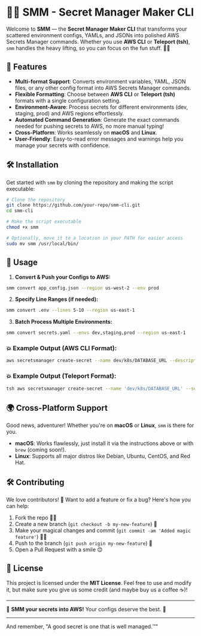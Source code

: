 # 🧙‍♂️ SMM - Secret Manager Maker CLI

Welcome to **SMM** — the **Secret Manager Maker CLI** that transforms your scattered environment configs, YAMLs, and JSONs into polished AWS Secrets Manager commands. Whether you use **AWS CLI** or **Teleport (tsh)**, `smm` handles the heavy lifting, so you can focus on the fun stuff. 🎩✨

## 🚀 Features

- **Multi-format Support**: Converts environment variables, YAML, JSON files, or any other config format into AWS Secrets Manager commands.
- **Flexible Formatting**: Choose between **AWS CLI** or **Teleport (tsh)** formats with a single configuration setting.
- **Environment-Aware**: Process secrets for different environments (dev, staging, prod) and AWS regions effortlessly.
- **Automated Command Generation**: Generate the exact commands needed for pushing secrets to AWS, no more manual typing!
- **Cross-Platform**: Works seamlessly on **macOS** and **Linux**.
- **User-Friendly**: Easy-to-read error messages and warnings help you manage your secrets with confidence.

## 🛠 Installation

Get started with `smm` by cloning the repository and making the script executable:

```bash
# Clone the repository
git clone https://github.com/your-repo/smm-cli.git
cd smm-cli

# Make the script executable
chmod +x smm

# Optionally, move it to a location in your PATH for easier access
sudo mv smm /usr/local/bin/
```

## 📖 Usage

1. **Convert & Push your Configs to AWS:**

```bash
smm convert app_config.json --region us-west-2 --env prod
```

2. **Specify Line Ranges (if needed):**

```bash
smm convert .env --lines 5-10 --region us-east-1
```

3. **Batch Process Multiple Environments:**

```bash
smm convert secrets.yaml --envs dev,staging,prod --region us-east-1
```

### 💥 Example Output (AWS CLI Format):

```bash
aws secretsmanager create-secret --name dev/k8s/DATABASE_URL --description "Auto-created secret via smm" --secret-string "jdbc://dev-db"
```

### 💥 Example Output (Teleport Format):

```bash
tsh aws secretsmanager create-secret --name 'dev/k8s/DATABASE_URL' --secret-string "jdbc://dev-db" --region us-west-2
```

## 🌍 Cross-Platform Support

Good news, adventurer! Whether you're on **macOS** or **Linux**, `smm` is there for you.

- **macOS**: Works flawlessly, just install it via the instructions above or with `brew` (coming soon!).
- **Linux**: Supports all major distros like Debian, Ubuntu, CentOS, and Red Hat.

## 🛠 Contributing

We love contributors! 💖 Want to add a feature or fix a bug? Here's how you can help:

1. Fork the repo 🏴‍☠️
2. Create a new branch (`git checkout -b my-new-feature`) 🌿
3. Make your magical changes and commit (`git commit -am 'Added magic feature'`) 🧙‍♂️
4. Push to the branch (`git push origin my-new-feature`) 🚀
5. Open a Pull Request with a smile 😊

## 📝 License

This project is licensed under the **MIT License**. Feel free to use and modify it, but make sure you give us some credit (and maybe buy us a coffee ☕)!

---

🎩 **SMM your secrets into AWS!** Your configs deserve the best. 💼

---

And remember, "A good secret is one that is well managed.™"
